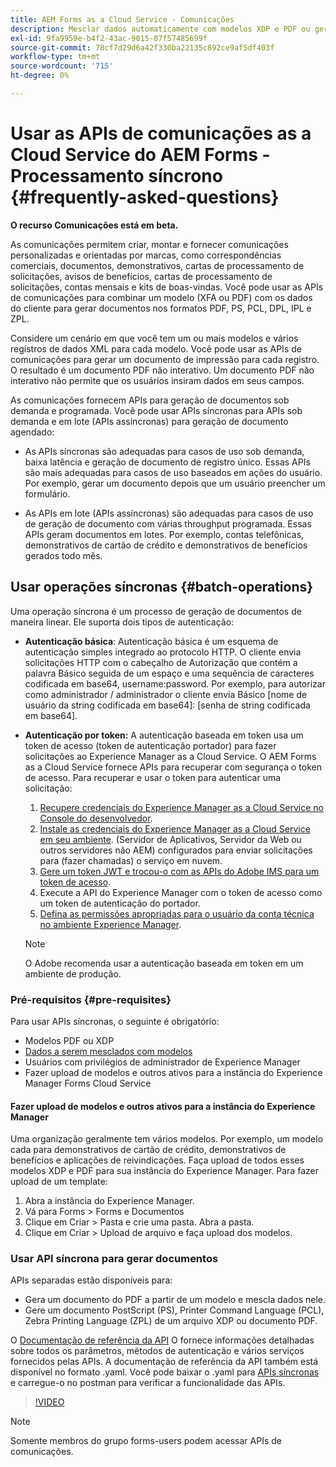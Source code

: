 ```yaml
---
title: AEM Forms as a Cloud Service - Comunicações
description: Mesclar dados automaticamente com modelos XDP e PDF ou gerar saída nos formatos PCL, ZPL e PostScript
exl-id: 9fa9959e-b4f2-43ac-9015-07f57485699f
source-git-commit: 78cf7d29d6a42f330ba22135c892ce9af5df403f
workflow-type: tm+mt
source-wordcount: '715'
ht-degree: 0%

---
```



# Usar as APIs de comunicações as a Cloud Service do AEM Forms - Processamento síncrono {#frequently-asked-questions}

**O recurso Comunicações está em beta.**

As comunicações permitem criar, montar e fornecer comunicações personalizadas e orientadas por marcas, como correspondências comerciais, documentos, demonstrativos, cartas de processamento de solicitações, avisos de benefícios, cartas de processamento de solicitações, contas mensais e kits de boas-vindas. Você pode usar as APIs de comunicações para combinar um modelo (XFA ou PDF) com os dados do cliente para gerar documentos nos formatos PDF, PS, PCL, DPL, IPL e ZPL.

Considere um cenário em que você tem um ou mais modelos e vários registros de dados XML para cada modelo. Você pode usar as APIs de comunicações para gerar um documento de impressão para cada registro. <!-- You can also combine the records into a single document. --> O resultado é um documento PDF não interativo. Um documento PDF não interativo não permite que os usuários insiram dados em seus campos.


As comunicações fornecem APIs para geração de documentos sob demanda e programada. Você pode usar APIs síncronas para APIs sob demanda e em lote (APIs assíncronas) para geração de documento agendado:

* As APIs síncronas são adequadas para casos de uso sob demanda, baixa latência e geração de documento de registro único. Essas APIs são mais adequadas para casos de uso baseados em ações do usuário. Por exemplo, gerar um documento depois que um usuário preencher um formulário.

* As APIs em lote (APIs assíncronas) são adequadas para casos de uso de geração de documento com várias throughput programada. Essas APIs geram documentos em lotes. Por exemplo, contas telefônicas, demonstrativos de cartão de crédito e demonstrativos de benefícios gerados todo mês.

## Usar operações síncronas {#batch-operations}

Uma operação síncrona é um processo de geração de documentos de maneira linear. Ele suporta dois tipos de autenticação:

* **Autenticação básica**: Autenticação básica é um esquema de autenticação simples integrado ao protocolo HTTP. O cliente envia solicitações HTTP com o cabeçalho de Autorização que contém a palavra Básico seguida de um espaço e uma sequência de caracteres codificada em base64, username:password. Por exemplo, para autorizar como administrador / administrador o cliente envia Básico [nome de usuário da string codificada em base64]: [senha de string codificada em base64].

* **Autenticação por token:** A autenticação baseada em token usa um token de acesso (token de autenticação portador) para fazer solicitações ao Experience Manager as a Cloud Service. O AEM Forms as a Cloud Service fornece APIs para recuperar com segurança o token de acesso. Para recuperar e usar o token para autenticar uma solicitação:

   1. [Recupere credenciais do Experience Manager as a Cloud Service no Console do desenvolvedor](https://experienceleague.adobe.com/docs/experience-manager-learn/getting-started-with-aem-headless/authentication/service-credentials.html).
   1. [Instale as credenciais do Experience Manager as a Cloud Service em seu ambiente](https://experienceleague.adobe.com/docs/experience-manager-learn/getting-started-with-aem-headless/authentication/service-credentials.html). (Servidor de Aplicativos, Servidor da Web ou outros servidores não AEM) configurados para enviar solicitações para (fazer chamadas) o serviço em nuvem.
   1. [Gere um token JWT e trocou-o com as APIs do Adobe IMS para um token de acesso](https://experienceleague.adobe.com/docs/experience-manager-learn/getting-started-with-aem-headless/authentication/service-credentials.html).
   1. Execute a API do Experience Manager com o token de acesso como um token de autenticação do portador.
   1. [Defina as permissões apropriadas para o usuário da conta técnica no ambiente Experience Manager](https://experienceleague.adobe.com/docs/experience-manager-learn/getting-started-with-aem-headless/authentication/service-credentials.html?lang=en#configure-access-in-aem).

   >[!NOTE]
   >
   >O Adobe recomenda usar a autenticação baseada em token em um ambiente de produção.

### Pré-requisitos {#pre-requisites}

Para usar APIs síncronas, o seguinte é obrigatório:

* Modelos PDF ou XDP
* [Dados a serem mesclados com modelos](#form-data)
* Usuários com privilégios de administrador de Experience Manager
* Fazer upload de modelos e outros ativos para a instância do Experience Manager Forms Cloud Service

#### Fazer upload de modelos e outros ativos para a instância do Experience Manager

Uma organização geralmente tem vários modelos. Por exemplo, um modelo cada para demonstrativos de cartão de crédito, demonstrativos de benefícios e aplicações de reivindicações. Faça upload de todos esses modelos XDP e PDF para sua instância do Experience Manager. Para fazer upload de um template:

1. Abra a instância do Experience Manager.
1. Vá para Forms > Forms e Documentos
1. Clique em Criar > Pasta e crie uma pasta. Abra a pasta.
1. Clique em Criar > Upload de arquivo e faça upload dos modelos.

### Usar API síncrona para gerar documentos

APIs separadas estão disponíveis para:

* Gera um documento do PDF a partir de um modelo e mescla dados nele.
* Gere um documento PostScript (PS), Printer Command Language (PCL), Zebra Printing Language (ZPL) de um arquivo XDP ou documento PDF.

O [Documentação de referência da API](https://www.adobe.io/experience-manager-forms-cloud-service-developer-reference/api/sync/#tag/Communications-Services) O fornece informações detalhadas sobre todos os parâmetros, métodos de autenticação e vários serviços fornecidos pelas APIs. A documentação de referência da API também está disponível no formato .yaml. Você pode baixar o .yaml para [APIs síncronas](assets/sync.yaml) e carregue-o no postman para verificar a funcionalidade das APIs.

>[!VIDEO](https://video.tv.adobe.com/v/335771)

>[!NOTE]
>
>Somente membros do grupo forms-users podem acessar APIs de comunicações.


